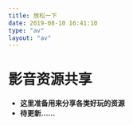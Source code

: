 ```yaml
---
title: 放松一下
date: 2019-08-10 16:41:10
type: "av"
layout: "av"
---
```




# 影音资源共享
* <b>这里准备用来分享各类好玩的资源</b>
* <b>待更新......<b>


